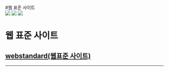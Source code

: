 <div>
  <div float="left">
    #웹 표준 사이트
  </div>
  <div float="right">
    <img src="https://img.shields.io/badge/JavaScript-F7DF1E?style=flat&logo=javascript&logoColor=white"> 
    <img src="https://img.shields.io/badge/HTML5-E34F26?style=flat&logo=html5&logoColor=white">
    <img src="https://img.shields.io/badge/CSS-1572B6?style=flat&logo=CSS3&logoColor=white"> 
  </div>
</div>

# 웹 표준 사이트
## [webstandard(웹표준 사이트)](http://wotjr294.dothome.co.kr/web/index.html)
---
